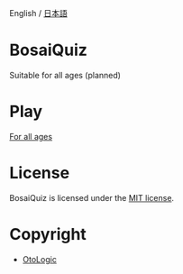English / [日本語](https://github.com/Yama-Haya/BosaiQuiz/blob/main/.github/README.md)

# BosaiQuiz
Suitable for all ages (planned)

# Play
[For all ages](https://yama-haya.github.io/BosaiQuiz)

# License
BosaiQuiz is licensed under the [MIT license](https://github.com/Yama-Haya/BosaiQuiz/blob/main/LICENSE).

# Copyright
- [OtoLogic](https://otologic.jp)

